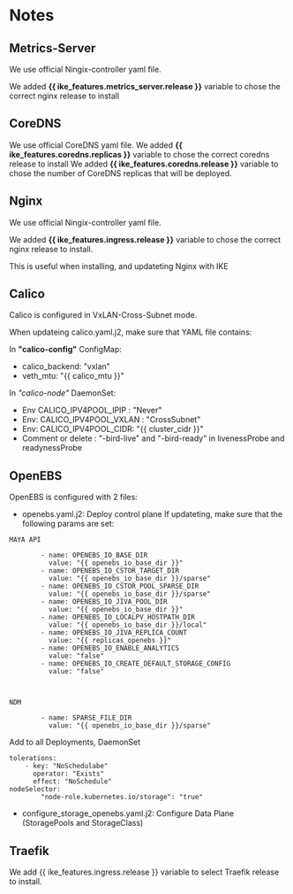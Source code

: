 # Notes

## Metrics-Server
We use official Ningix-controller yaml file.

We added **{{ ike_features.metrics_server.release }}** variable to chose the correct nginx release to install

## CoreDNS

We use official CoreDNS yaml file.
We added **{{ ike_features.coredns.replicas }}** variable to chose the correct coredns release to install
We added **{{ ike_features.coredns.release }}** variable to chose the number of CoreDNS replicas that will be deployed.

## Nginx

We use official Ningix-controller yaml file.

We added **{{ ike_features.ingress.release }}** variable to chose the correct nginx release to install.

This is useful when installing, and updateting Nginx with IKE

## Calico

Calico is configured in VxLAN-Cross-Subnet mode.

When updateing calico.yaml.j2, make sure that YAML file contains:

In **"calico-config"** ConfigMap:
* calico_backend: "vxlan"
* veth_mtu: "{{ calico_mtu }}"

In *"calico-node"* DaemonSet:
* Env CALICO_IPV4POOL_IPIP : "Never"
* Env: CALICO_IPV4POOL_VXLAN : "CrossSubnet"
* Env: CALICO_IPV4POOL_CIDR: "{{ cluster_cidr }}"
* Comment or delete : "-bird-live" and "-bird-ready" in livenessProbe and readynessProbe

## OpenEBS

OpenEBS is configured with 2 files:
* openebs.yaml.j2: Deploy control plane
If updateting, make sure that the following params are set:
```
MAYA API

        - name: OPENEBS_IO_BASE_DIR
          value: "{{ openebs_io_base_dir }}"
        - name: OPENEBS_IO_CSTOR_TARGET_DIR
          value: "{{ openebs_io_base_dir }}/sparse"
        - name: OPENEBS_IO_CSTOR_POOL_SPARSE_DIR
          value: "{{ openebs_io_base_dir }}/sparse"
        - name: OPENEBS_IO_JIVA_POOL_DIR
          value: "{{ openebs_io_base_dir }}"
        - name: OPENEBS_IO_LOCALPV_HOSTPATH_DIR
          value: "{{ openebs_io_base_dir }}/local"
        - name: OPENEBS_IO_JIVA_REPLICA_COUNT
          value: "{{ replicas_openebs }}"
        - name: OPENEBS_IO_ENABLE_ANALYTICS
          value: "false"
        - name: OPENEBS_IO_CREATE_DEFAULT_STORAGE_CONFIG
          value: "false"



NDM

        - name: SPARSE_FILE_DIR
          value: "{{ openebs_io_base_dir }}/sparse"

```
Add to all Deployments, DaemonSet

```
tolerations:
    - key: "NoSchedulabe"
      operator: "Exists"
      effect: "NoSchedule"
nodeSelector:
        "node-role.kubernetes.io/storage": "true"
```

* configure_storage_openebs.yaml.j2: Configure Data Plane (StoragePools and StorageClass)

## Traefik

We add {{ ike_features.ingress.release }} variable to select Traefik release to install.
